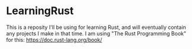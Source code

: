 # LearningRust

This is a reposity I'll be using for learning Rust, and will eventually contain any projects I make in that time. I am using "The Rust Programming Book" for this: https://doc.rust-lang.org/book/
